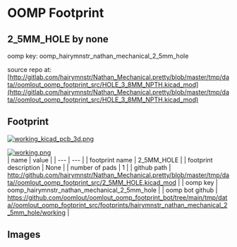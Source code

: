 # OOMP Footprint  
## 2_5MM_HOLE  by none  
  
oomp key: oomp_hairymnstr_nathan_mechanical_2_5mm_hole  
  
source repo at: [http://gitlab.com/hairymnstr/Nathan_Mechanical.pretty/blob/master/tmp/data//oomlout_oomp_footprint_src/HOLE_3_8MM_NPTH.kicad_mod](http://gitlab.com/hairymnstr/Nathan_Mechanical.pretty/blob/master/tmp/data//oomlout_oomp_footprint_src/HOLE_3_8MM_NPTH.kicad_mod)  
## Footprint  
  
[![working_kicad_pcb_3d.png](working_kicad_pcb_3d_600.png)](working_kicad_pcb_3d.png)  
  
[![working.png](working_600.png)](working.png)  
| name | value | 
| --- | --- | 
| footprint name | 2_5MM_HOLE | 
| footprint description | None | 
| number of pads | 1 | 
| github path | http://github.com/hairymnstr/Nathan_Mechanical.pretty/blob/master/tmp/data//oomlout_oomp_footprint_src/2_5MM_HOLE.kicad_mod | 
| oomp key | oomp_hairymnstr_nathan_mechanical_2_5mm_hole | 
| oomp bot github | https://github.com/oomlout/oomlout_oomp_footprint_bot/tree/main/tmp/data//oomlout_oomp_footprint_src/footprints/hairymnstr_nathan_mechanical_2_5mm_hole/working | 
## Images  
